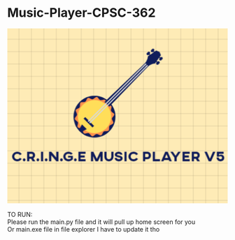 # Music-Player-CPSC-362

![alt text](https://github.com/nickayson/Music-Player-CPSC-362/blob/main/images/Logo.png)

TO RUN:   
Please run the main.py file and it will pull up home screen for you  
Or main.exe file in file explorer I have to update it tho

